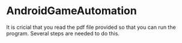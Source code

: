 # AndroidGameAutomation

It is cricial that you read the pdf file provided so that you can run the program. Several steps are needed to do this.
